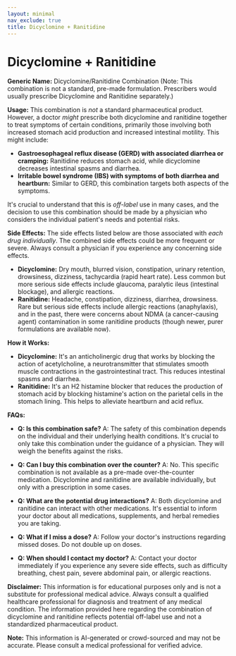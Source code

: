 ```yaml
---
layout: minimal
nav_exclude: true
title: Dicyclomine + Ranitidine
---
```


# Dicyclomine + Ranitidine

**Generic Name:** Dicyclomine/Ranitidine Combination (Note: This combination is not a standard, pre-made formulation.  Prescribers would usually prescribe Dicyclomine and Ranitidine separately.)

**Usage:**  This combination is *not* a standard pharmaceutical product.  However, a doctor *might* prescribe both dicyclomine and ranitidine together to treat symptoms of certain conditions, primarily those involving both increased stomach acid production and increased intestinal motility. This might include:

* **Gastroesophageal reflux disease (GERD) with associated diarrhea or cramping:** Ranitidine reduces stomach acid, while dicyclomine decreases intestinal spasms and diarrhea.
* **Irritable bowel syndrome (IBS) with symptoms of both diarrhea and heartburn:**  Similar to GERD, this combination targets both aspects of the symptoms.

It's crucial to understand that this is *off-label* use in many cases, and the decision to use this combination should be made by a physician who considers the individual patient's needs and potential risks.

**Side Effects:** The side effects listed below are those associated with *each drug individually*.  The combined side effects could be more frequent or severe.  Always consult a physician if you experience any concerning side effects.

* **Dicyclomine:** Dry mouth, blurred vision, constipation, urinary retention, drowsiness, dizziness, tachycardia (rapid heart rate).  Less common but more serious side effects include glaucoma, paralytic ileus (intestinal blockage), and allergic reactions.
* **Ranitidine:** Headache, constipation, dizziness, diarrhea, drowsiness.  Rare but serious side effects include allergic reactions (anaphylaxis), and in the past, there were concerns about NDMA (a cancer-causing agent) contamination in some ranitidine products (though newer, purer formulations are available now).

**How it Works:**

* **Dicyclomine:** It's an anticholinergic drug that works by blocking the action of acetylcholine, a neurotransmitter that stimulates smooth muscle contractions in the gastrointestinal tract. This reduces intestinal spasms and diarrhea.
* **Ranitidine:** It's an H2 histamine blocker that reduces the production of stomach acid by blocking histamine's action on the parietal cells in the stomach lining. This helps to alleviate heartburn and acid reflux.

**FAQs:**

* **Q: Is this combination safe?** A:  The safety of this combination depends on the individual and their underlying health conditions. It's crucial to only take this combination under the guidance of a physician.  They will weigh the benefits against the risks.

* **Q: Can I buy this combination over the counter?** A: No. This specific combination is not available as a pre-made over-the-counter medication. Dicyclomine and ranitidine are available individually, but only with a prescription in some cases.

* **Q: What are the potential drug interactions?** A: Both dicyclomine and ranitidine can interact with other medications.  It's essential to inform your doctor about all medications, supplements, and herbal remedies you are taking.

* **Q: What if I miss a dose?** A:  Follow your doctor's instructions regarding missed doses.  Do not double up on doses.

* **Q: When should I contact my doctor?** A: Contact your doctor immediately if you experience any severe side effects, such as difficulty breathing, chest pain, severe abdominal pain, or allergic reactions.


**Disclaimer:** This information is for educational purposes only and is not a substitute for professional medical advice. Always consult a qualified healthcare professional for diagnosis and treatment of any medical condition.  The information provided here regarding the combination of dicyclomine and ranitidine reflects potential off-label use and not a standardized pharmaceutical product.


**Note:** This information is AI-generated or crowd-sourced and may not be accurate. Please consult a medical professional for verified advice.
